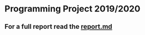 # Programming Project 2019/2020

## For a full report read the [report.md](https://gitlab.inf.unibz.it/Riccardo.Rigoni/pp_201920_project_c4/-/blob/master/report.md)